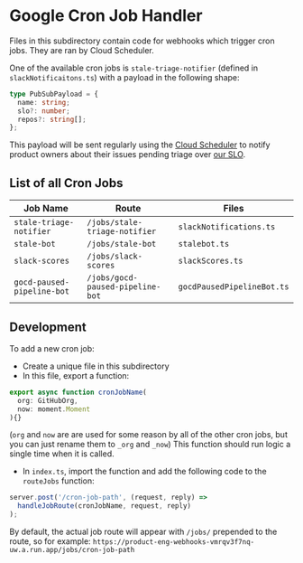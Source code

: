 # Google Cron Job Handler

Files in this subdirectory contain code for webhooks which trigger cron jobs. They are ran by Cloud Scheduler.

One of the available cron jobs is `stale-triage-notifier` (defined in `slackNotificaitons.ts`) with a payload in the following shape:

```ts
type PubSubPayload = {
  name: string;
  slo?: number;
  repos?: string[];
};
```

This payload will be sent regularly using the [Cloud Scheduler][cloud_scheduler]
to notify product owners about their issues pending triage over [our SLO][process_doc].

[cloud_scheduler]: https://cloud.google.com/scheduler/docs/tut-pub-sub#create_a_job
[process_doc]: https://www.notion.so/sentry/Engaging-Customers-177c77ac473e41eabe9ca7b4bf537537#9d7b15dec9c345618b9195fb5c785e53

## List of all Cron Jobs

| Job Name                         | Route                            | Files                             |
| -------------------------------- | -------------------------------- | --------------------------------- |
| `stale-triage-notifier`          | `/jobs/stale-triage-notifier`    | `slackNotifications.ts`           |
| `stale-bot`                      | `/jobs/stale-bot`                | `stalebot.ts`                     |
| `slack-scores`                   | `/jobs/slack-scores`             | `slackScores.ts`                  |
| `gocd-paused-pipeline-bot`       | `/jobs/gocd-paused-pipeline-bot` | `gocdPausedPipelineBot.ts`        |

## Development

To add a new cron job:

* Create a unique file in this subdirectory
* In this file, export a function:

```ts
export async function cronJobName(
  org: GitHubOrg,
  now: moment.Moment
){}
```

(`org` and `now` are are used for some reason by all of the other cron jobs, but you can just rename them to `_org` and `_now`)
This function should run logic a single time when it is called.

* In `index.ts`, import the function and add the following code to the `routeJobs` function:

```ts
server.post('/cron-job-path', (request, reply) =>
  handleJobRoute(cronJobName, request, reply)
);
```

By default, the actual job route will appear with `/jobs/` prepended to the route, so for example: `https://product-eng-webhooks-vmrqv3f7nq-uw.a.run.app/jobs/cron-job-path`
